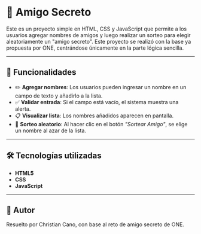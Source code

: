 # 🎁 Amigo Secreto

Este es un proyecto simple en HTML, CSS y JavaScript que permite a los usuarios agregar nombres de amigos y luego realizar un sorteo para elegir aleatoriamente un "amigo secreto". Este proyecto se realizó con la base ya propuesta por ONE, centrándose únicamente en la parte lógica sencilla.

---

## 🚀 Funcionalidades

- ✏️ **Agregar nombres**: Los usuarios pueden ingresar un nombre en un campo de texto y añadirlo a la lista.
- ✅ **Validar entrada**: Si el campo está vacío, el sistema muestra una alerta.
- 📋 **Visualizar lista**: Los nombres añadidos aparecen en pantalla.
- 🎲 **Sorteo aleatorio**: Al hacer clic en el botón *"Sortear Amigo"*, se elige un nombre al azar de la lista.

---

## 🛠️ Tecnologías utilizadas

- **HTML5**  
- **CSS**  
- **JavaScript**  

---

## 📌 Autor

Resuelto por Christian Cano, con base al reto de amigo secreto de ONE.
